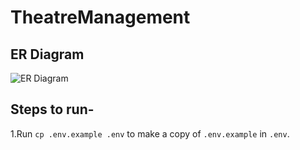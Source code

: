 # TheatreManagement

## ER Diagram
![ER Diagram](https://user-images.githubusercontent.com/42088159/129482402-b5e00394-918a-43bf-b1a3-ac83de4c08ae.png)
## Steps to run-

1.Run `cp .env.example .env` to make a copy of `.env.example` in `.env`.
